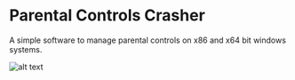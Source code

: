 # Parental Controls Crasher

A simple software to manage parental controls on x86 and x64 bit windows systems.

![alt text](https://github.com/GLUR-DEV/parental-controls-crasher/blob/[branch]/image.jpg?raw=true)
